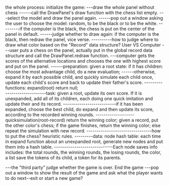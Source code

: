 the whole process:
initialize the game:
---draw the whole panel without chess
------call the DrawPanel's draw function with the chess list empty. 
---select the model and draw the panel again.
------pop out a window asking the user to choose the model: random, to be the black or to be the white.
---------if the computer is the black, the chess is put on the center of the panel in default.
------judge whether to draw again: if the computer is the black, then redraw the panel, vice verse.
----------how to judge where to draw what color based on the "Record" data structure?
User VS Computer
---user puts a chess on the panel, actually put in the global record data structure and call the DrawPanel.redraw function.
---computer gets the scores of the alternative locations and chooses the one with highest score and put on the panel.
------preparation: given a root state: if it has children: choose the most advantage child, do a new evaluation;
------otherwise, expand it by each possible child, and quickly simulate each child once, update each child's score and back to update their father's score. 
---------functions: expand(root) return null;  
--------------------task: given a root, update its own score. If it is unexpanded, add all of its children, each doing one quick imitation and update their and its record.
--------------------------if it has been expanded, choose the best child, do expand and then update its score, according to the recorded winning rounds.
-------------------quicksimulation(root-record) return the winning color; given a record, put the other color's chess; if the game finishes, return the winning color; else repeat the simulation with new record.
--------------------------------how to put the chess? heuristic rules.
---------data: node hash table: each time in expand function about an unexpanded root, generate new nodes and put them into a hash table. 
-----------------------------Each node saves info includes: the total rounds, the winning rounds, the losing rounds, the color, a list save the tokens of its child, a token for its parents.

---the "third party" judge whether the game is over.
End the game
---pop out a window to show the result of the game and ask what the player wants to do next--exit or start a new game?